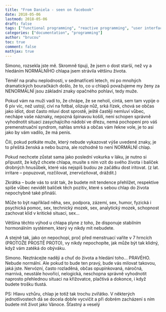 ```yaml
---
title: "From Daniela - seen on facebook"
date: 2018-05-06
lastmod: 2018-05-06
draft: false
tags: ["functional programming", "reactive programming", "user interface"]
categories: ["documentation", "programming"]
author: "brucou"
toc: true
comment: false
mathjax: true
---
```

Simono, rozsekla jste mě. Skromně tipuji, že jsem o dost starší, než vy a hledáním NORMÁLNÍHO chlapa jsem strávila většinu života.

Téměř na prahu neplodnosti, v sedmatřiceti letech, mi po mnohých dramatických bouračkách došlo, že to, co u chlapů považujeme my ženy za NENORMÁLNÍ jsou základní znaky opačného pohlaví, tedy muže.

Pokud vám na muži vadí to, že chrápe, že se neholí, cintá, sem tam vypije o 6 piv víc, než ustojí, civí na fotbal, olizuje nůž, srká řízek, chová se občas jako idiot, dost často mluví dost sprostě, ještě častěji nemluví vůbec, nechápe vaše náznaky, nepozná špinavou košili, není schopen správně vyhodnotit situaci zasychajícího nádobí ve dřezu, nemá pochopení pro váš premenstruační syndrom, nahlas smrká a občas vám řekne vole, je to asi jako by vám vadilo, že má penis.

Čili, pokud potkáte muže, který nebude vykazovat výše uvedené znaky, je to přešitá ženská a nebo buzna, ale rozhodně to není NORMÁLNÍ chlap.

Pokud nechcete zůstat sama jako poslední vokurka v láku, je nutno si připustit, že když chcete chlapa, musíte s ním vzít do svého života i balíček drobných hnusůbek, které vás nejspíš budou ze začátku dost iritovat. (z lat. irritare – popuzovat, rozčilovat, znervózňovat, dráždit.)

Zkrátka – bude vás to srát tak, že budete mít tendence přehlížet, respektive spíše vůbec nevidět baliček těch pozitiv, které s sebou chlap do života nepochybně také přináší.

Může to být například něha, sex, podpora, zázemí, sex, humor, fyzická i psychická pomoc, sex, technický mozek, sex, analytický mozek, schopnost zachovat klid v kritické situaci, sex…

Většina těchto výhod u chlapa plyne z toho, že disponuje stabilním hormonálním systémem, který vy nikdy mít nebudete.

A stejně tak, jako on nepochopí, proč před menstruací vaříte v 7 hrncích (PROTOŽE PROSTĚ PROTO), vy nikdy nepochopíte, jak může být tak klidný, když vám zatéká do obýváku.

Simono. Neztrácejte naději a chuť do života a hledání toho… PRAVÉHO.
Nebude normální.
Ale pokud to bude ten pravý, bude vás milovat takovou, jaká jste.
Nervózní, často rozladěná, občas opupínkovaná, náročná, marnivá, neustále hovořící, nelogická, neschopna správně vyhodnotit naprosto přehlednou situaci na křižovatce, plačtivá a dokonce, i když budete trošku tlustá.

PS: Hlavu vzhůru, chlap je totiž tak trochu zvířátko. V některých jednotlivostech dá se docela dobře vycvičit a při dobrém zacházení s ním budete mít život jako Vánoce. Šťastný a veselý
